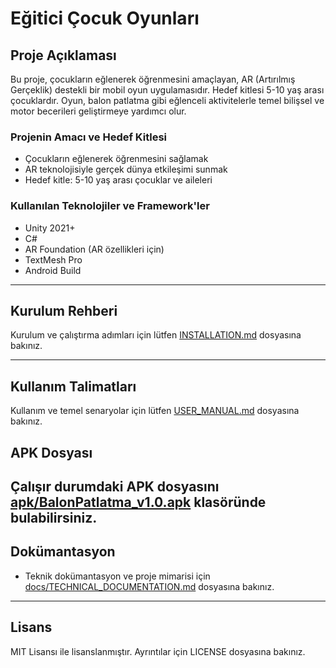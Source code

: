 # Eğitici Çocuk Oyunları

## Proje Açıklaması
Bu proje, çocukların eğlenerek öğrenmesini amaçlayan, AR (Artırılmış Gerçeklik) destekli bir mobil oyun uygulamasıdır. Hedef kitlesi 5-10 yaş arası çocuklardır. Oyun, balon patlatma gibi eğlenceli aktivitelerle temel bilişsel ve motor becerileri geliştirmeye yardımcı olur.

### Projenin Amacı ve Hedef Kitlesi
- Çocukların eğlenerek öğrenmesini sağlamak
- AR teknolojisiyle gerçek dünya etkileşimi sunmak
- Hedef kitle: 5-10 yaş arası çocuklar ve aileleri

### Kullanılan Teknolojiler ve Framework'ler
- Unity 2021+
- C#
- AR Foundation (AR özellikleri için)
- TextMesh Pro
- Android Build

---

## Kurulum Rehberi
Kurulum ve çalıştırma adımları için lütfen [INSTALLATION.md](INSTALLATION.md) dosyasına bakınız.

---

## Kullanım Talimatları
Kullanım ve temel senaryolar için lütfen [USER_MANUAL.md](USER_MANUAL.md) dosyasına bakınız.


## APK Dosyası
Çalışır durumdaki APK dosyasını [apk/BalonPatlatma_v1.0.apk](apk/BalonPatlatma_v1.0.apk) klasöründe bulabilirsiniz.
---

## Dokümantasyon
- Teknik dokümantasyon ve proje mimarisi için [docs/TECHNICAL_DOCUMENTATION.md](docs/TECHNICAL_DOCUMENTATION.md) dosyasına bakınız.

---

## Lisans
MIT Lisansı ile lisanslanmıştır. Ayrıntılar için LICENSE dosyasına bakınız. 
